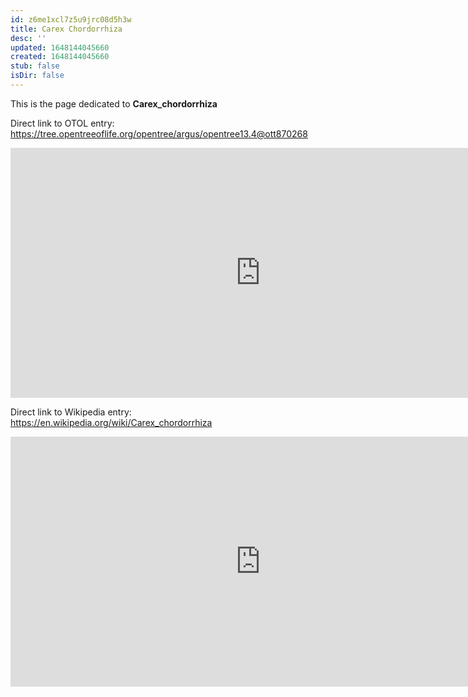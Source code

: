 ```yaml
---
id: z6me1xcl7z5u9jrc08d5h3w
title: Carex Chordorrhiza
desc: ''
updated: 1648144045660
created: 1648144045660
stub: false
isDir: false
---
```

This is the page dedicated to **Carex_chordorrhiza**


Direct link to OTOL entry: https://tree.opentreeoflife.org/opentree/argus/opentree13.4@ott870268



<html>
    <body>
    <iframe src="https://tree.opentreeoflife.org/opentree/argus/opentree13.4@ott870268"
    width="800" height="400" frameborder="0" allowfullscreen> </iframe>
    </body>
</html>
    


Direct link to Wikipedia entry: https://en.wikipedia.org/wiki/Carex_chordorrhiza



<html>
    <body>
    <iframe src="https://en.wikipedia.org/wiki/Carex_chordorrhiza"
    width="800" height="400" frameborder="0" allowfullscreen> </iframe>
    </body>
</html>
    
